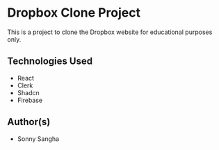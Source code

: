# Dropbox Clone Project

This is a project to clone the Dropbox website for educational purposes only.

## Technologies Used

* React
* Clerk
* Shadcn
* Firebase

## Author(s)

* Sonny Sangha
